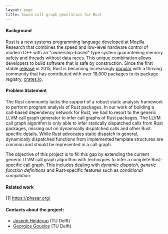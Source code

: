 ```yaml
---
layout: page
title: Sound call-graph generation for Rust
---
```


#### Background

Rust is a new systems programming language developed at Mozilla Research that
combines the speed and low-level hardware control of modern C++ with an
"ownership-based" type system guaranteeing memory safety and threads without
data races. This unique combination allows developers to build software that is
safe by construction. Since the first stable
[release](https://blog.rust-lang.org/2015/05/15/Rust-1.0.html) in 2015, Rust is
becoming increasingly
[popular](https://insights.stackoverflow.com/survey/2018/#most-loved-dreaded-and-wanted)
with a thriving community that has contributed with over 18,000 packages to its
package registry, [crates.io](https://crates.io).

#### Problem Statement

The Rust community lacks the support of a robust static analysis framework to
perform program analysis of Rust packages. In our work of building a call-based
dependency network for Rust, we had to resort to the generic LLVM call graph
generator to infer call graphs of Rust packages. The LLVM call graph algorithm
is only able to infer statically dispatched calls from Rust packages, missing
out on dynamically dispatched calls and other Rust specific details. While Rust
advocates static dispatch in general, dynamically dispatched functions from
implemented template structures are common and should be represented in a call
graph.

The objective of this project is to fill this gap by extending the current
generic LLVM call graph algorithm with techniques to infer a complete
Rust-specific call graph. This includes dealing with _dynamic dispatch_,
_generic function definitions_ and Rust-specific features such as _conditional
compilation_.

#### Related work

[1] https://phasar.org/

#### Contacts about the project:

* [Joseph Hejderup](mailto:j.i.hejderup@tudelft.nl) (TU Delft)
* [Georgios Gousios](mailto:g.gousios@tudelft.nl) (TU Delft)